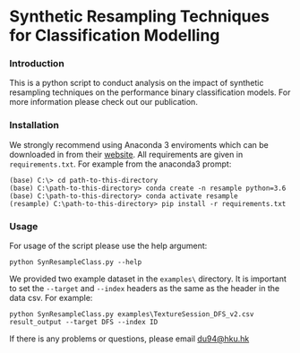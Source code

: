 # Synthetic Resampling Techniques for Classification Modelling

### Introduction
This is a python script to conduct analysis on the impact of synthetic resampling techniques on the performance binary classification models. For more information please check out our publication.

### Installation
We strongly recommend using Anaconda 3 enviroments which can be downloaded in from their [website](https://www.anaconda.com/distribution/#download-section). All requirements are given in ```requirements.txt```. 
For example from the anaconda3 prompt:
```
(base) C:\> cd path-to-this-directory
(base) C:\path-to-this-directory> conda create -n resample python=3.6
(base) C:\path-to-this-directory> conda activate resample
(resample) C:\path-to-this-directory> pip install -r requirements.txt
```
### Usage
For usage of the script please use the help argument:
```
python SynResampleClass.py --help
```
We provided two example dataset in the ```examples\``` directory. It is important to set the ```--target``` and ```--index``` headers as the same as the header in the data csv. For example:
```
python SynResampleClass.py examples\TextureSession_DFS_v2.csv result_output --target DFS --index ID
```

If there is any problems or questions, please email du94@hku.hk
